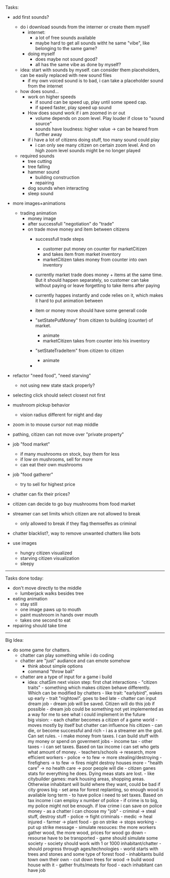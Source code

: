 Tasks:
- add first sounds?
    - do i download sounds from the interner or create them myself
        - internet:
            - a lot of free sounds available
            - maybe hard to get all sounds witht he same "vibe", like belonging to the same game?
        - doing myself
            - does maybe not sound good?
            - all has the same vibe as done by myself?
    - idea: start with sounds by myself. can consider them placeholders, can be easily replaced with new sound files
        - if my own voiced sound is to bad, i can take a placeholder sound from the internet
    - how does sound...
        - work on higher speeds 
            - if sound can be speed up, play until some speed cap. 
            - if speed faster, play speed up sound
        - How does sound work if i am zoomed in or out
            - volume depends on zoom level. Play louder if close to "sound source"
            - sounds have loudness: higher value -> can be heared from further away
        - if i have a lot of citizens doing stuff, too many sound could play
            - i can only see many citizen on certain zoom level. And on high zoom level sounds might be no longer played
    - required sounds
        - tree cutting
        - tree falling
        - hammer sound
            - building construction
            - repairing
        - dog sounds when interacting
        - sleep sound
- more images+animations
    - trading animation
        - money image
        - after successfull "negotiation" do "trade"
        - on trade move money and item between citizens
            - successfull trade steps
                - customer put money on counter for marketCitizen
                - and takes item from market inventory
                - marketCitizen takes money from counter into own inventory

            - currently market trade does money + items at the same time. But it should happen separately, so customer can take without paying or leave forgetting to take items after paying
            - currently happes instantly and code relies on it, which makes it hard to put animation between
            - item or money move should have some generall code
            - "setStatePutMoney" from citizen to building (counter) of market.
                - animate
                - marketCitizen takes from counter into his inventory
            - "setStateTradeItem" from citizen to citizen
                - animate
            - 
- refactor "need food", "need starving"
    - not using new state stack properly?

- selecting click should select closest not first
- mushroom pickup behavior
    - vision radius different for night and day
- zoom in to mouse cursor not map middle

- pathing, citizen can not move over "private property"
- job "food market"
    - if many mushrooms on stock, buy them for less
    - if low on mushrooms, sell for more
    - can eat their own mushrooms
- job "food gatherer"
    - try to sell for highest price
- chatter can fix their prices?
- citizen can decide to go buy mushrooms from food market
- streamer can set limits which citizen are not allowed to break
    - only allowed to break if they flag themselfes as criminal
- chatter blacklist?, way to remove unwanted chatters like bots

- use images
    - hungry citizen visualized
    - starving citizen visualization
    - sleepy

---------------------------------------------------
Tasks done today:
- don't move directly to the middle
    - lumberjack walks besides tree
- eating animation
    - stay still
    - one image paws up to mouth
    - paint mushroom in hands over mouth
    - takes one second to eat
- repairing should take time


--------------------------------------------------
Big Idea:
- do some game for chatters.
    - chatter can play something while i do coding
    - chatter are "just" audiance and can emote somehow
        - think about simple options
        - command "throw ball"
    - chatter are a type of input for a game i build
        - idea: chatSim
            next vision step:
                first chat interactions
                - "citizen traits"
                    - something which makes citizen behave differently. Which can be modified by chatters
                        - like trait: "earlybird", wakes up early
                        - trait "nightowl". goes to bed late
                -  chatter can input dream job
                    - dream job will be saved. Citizen will do this job if possible
                    - dream job could be something not yet implemented as a way for me to see what i could implement in the future                    
            big vision:
                - each chatter becomes a citizen of a game world
                    - moves mostly by itself but chatter can influence his citizen
                    - can die, or become successful and rich
                - i as a streamer am the god. Can set rules. 
                    - i make money from taxes. I can build stuff with my money or spend on goverment jobs
                        - income tax
                        - other taxes
                    - i can set taxes. Based on tax income i can set who gets what amount of money.
                        - teachers/schools -> research, more efficient workers
                        - police  -> to few -> more stealing/destroying
                        - firefighers -> to few -> fires might destroy houses more
                        - "health care" -> no health care -> poor people will die
                                - citizen ganes stats for everything he does. Dying meas stats are lost. 
                    - like citybuilder games: mark housing areas, shopping areas. Otherwise inhabitant will build where they want, could be bad if city grows big
                    - set area for forest replanting, so enough wood is available long term
                    - to have police i need to set taxes. Based on tax income i can employ x number of police
                        - if crime is to big, my police might not be enough. if low crime i can save on police money
                - as a chatter i can choose my "job"
                    - criminal -> steal stuff, destroy stuff
                    - police -> fight criminals
                    - medic -> heal injured
                    - farmer -> plant food
                    - go on strike -> stops working
                        - put up strike message
                - simulate resouces: the more workers gather wood, the more wood, prices for wood go down
                    - resourse have to be transported
                - game should simulate some society
                - society should work with 1 or 1000 inhabitant/chatter
                - should progress through ages/technologies
                - world starts with trees and stones and some type of forest food
                - inhabitants build town own their own
                    - cut down trees for wood -> build wood house with it
                    - gather fruits/meats for food
                    - each inhabitant can have job


